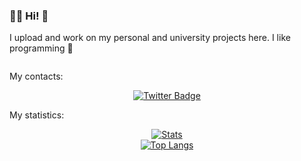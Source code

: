 ### 👨‍💻 Hi! 🤗

I upload and work on my personal and university projects here. I like programming 🥰

<div id="counter" align="center">
  <img src="https://komarev.com/ghpvc/?username=locuoco&style=flat-square&color=blue" alt=""/>
</div>

My contacts:
<div id="badges" align="center">
  <a href="https://www.instagram.com/locuoco">
    <img src="https://img.shields.io/badge/Instagram-lightblue?style=for-the-badge&logo=instagram&logoColor=white" alt="Twitter Badge"/>
  </a>
</div>

My statistics:
<div id="stats" align="center">
  <a href="https://github.com/anuraghazra/github-readme-stats">
    <img src="https://github-readme-stats-sigma-five.vercel.app/api?username=locuoco&count_private=true&show_icons=True&theme=light" alt="Stats"/>
  </a>
</div>
<div id="toplangs" align="center">
  <a href="https://github.com/anuraghazra/github-readme-stats">
    <img src="https://github-readme-stats.vercel.app/api/top-langs/?username=locuoco&count_private=true&layout=compact&theme=vision-friendly-light" alt="Top Langs"/>
  </a>
</div>

<!-- 

JUST COMMENTS

[![GitHub Streak](http://github-readme-streak-stats.herokuapp.com?user=locuoco&theme=light&background=EEEEEE)](https://git.io/streak-stats)

[![Stats](https://github-readme-stats-sigma-five.vercel.app/api?username=locuoco&count_private=true&show_icons=True&theme=light)](https://github.com/anuraghazra/github-readme-stats)

[![Top Langs](https://github-readme-stats.vercel.app/api/top-langs/?username=locuoco&layout=compact&theme=vision-friendly-light)](https://github.com/anuraghazra/github-readme-stats)
-->
<!--
**locuoco/locuoco** is a ✨ _special_ ✨ repository because its `README.md` (this file) appears on your GitHub profile.

Here are some ideas to get you started:

- 🔭 I’m currently working on ...
- 🌱 I’m currently learning ...
- 👯 I’m looking to collaborate on ...
- 🤔 I’m looking for help with ...
- 💬 Ask me about ...
- 📫 How to reach me: ...
- 😄 Pronouns: ...
- ⚡ Fun fact: ...
-->
